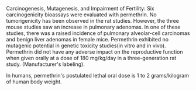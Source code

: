 Carcinogenesis, Mutagenesis, and Impairment of Fertility: Six carcinogenicity bioassays were evaluated with permethrin. No tumorigenicity has been observed in the rat studies. However, the three mouse studies saw an increase in pulmonary adenomas. In one of these studies, there was a raised incidence of pulmonary alveolar-cell carcinomas and benign liver adenomas in female mice. Permethrin exhibited no mutagenic potential in genetic toxicity studies(in vitro and in vivo). Permethrin did not have any adverse impact on the reproductive function when given orally at a dose of 180 mg/kg/day in a three-generation rat study. (Manufacturer's labeling).

In humans, permethrin's postulated lethal oral dose is 1 to 2 grams/kilogram of human body weight.